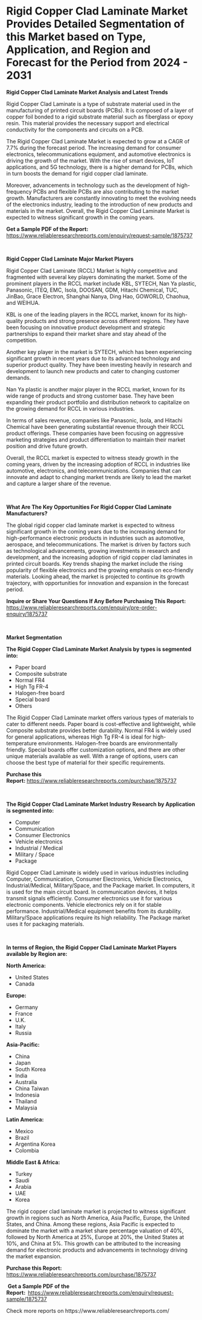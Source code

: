 <p><h1>Rigid Copper Clad Laminate Market Provides Detailed Segmentation of this Market based on Type, Application, and Region and Forecast for the Period from 2024 - 2031</h1></p><p><strong>Rigid Copper Clad Laminate Market Analysis and Latest Trends</strong></p>
<p><p>Rigid Copper Clad Laminate is a type of substrate material used in the manufacturing of printed circuit boards (PCBs). It is composed of a layer of copper foil bonded to a rigid substrate material such as fiberglass or epoxy resin. This material provides the necessary support and electrical conductivity for the components and circuits on a PCB.</p><p>The Rigid Copper Clad Laminate Market is expected to grow at a CAGR of 7.7% during the forecast period. The increasing demand for consumer electronics, telecommunications equipment, and automotive electronics is driving the growth of the market. With the rise of smart devices, IoT applications, and 5G technology, there is a higher demand for PCBs, which in turn boosts the demand for rigid copper clad laminate.</p><p>Moreover, advancements in technology such as the development of high-frequency PCBs and flexible PCBs are also contributing to the market growth. Manufacturers are constantly innovating to meet the evolving needs of the electronics industry, leading to the introduction of new products and materials in the market. Overall, the Rigid Copper Clad Laminate Market is expected to witness significant growth in the coming years.</p></p>
<p><strong>Get a Sample PDF of the Report:&nbsp;</strong> <a href="https://www.reliableresearchreports.com/enquiry/request-sample/1875737">https://www.reliableresearchreports.com/enquiry/request-sample/1875737</a></p>
<p>&nbsp;</p>
<p><strong>Rigid Copper Clad Laminate Major Market Players</strong></p>
<p><p>Rigid Copper Clad Laminate (RCCL) Market is highly competitive and fragmented with several key players dominating the market. Some of the prominent players in the RCCL market include KBL, SYTECH, Nan Ya plastic, Panasonic, ITEQ, EMC, Isola, DOOSAN, GDM, Hitachi Chemical, TUC, JinBao, Grace Electron, Shanghai Nanya, Ding Hao, GOWORLD, Chaohua, and WEIHUA.</p><p>KBL is one of the leading players in the RCCL market, known for its high-quality products and strong presence across different regions. They have been focusing on innovative product development and strategic partnerships to expand their market share and stay ahead of the competition.</p><p>Another key player in the market is SYTECH, which has been experiencing significant growth in recent years due to its advanced technology and superior product quality. They have been investing heavily in research and development to launch new products and cater to changing customer demands.</p><p>Nan Ya plastic is another major player in the RCCL market, known for its wide range of products and strong customer base. They have been expanding their product portfolio and distribution network to capitalize on the growing demand for RCCL in various industries.</p><p>In terms of sales revenue, companies like Panasonic, Isola, and Hitachi Chemical have been generating substantial revenue through their RCCL product offerings. These companies have been focusing on aggressive marketing strategies and product differentiation to maintain their market position and drive future growth.</p><p>Overall, the RCCL market is expected to witness steady growth in the coming years, driven by the increasing adoption of RCCL in industries like automotive, electronics, and telecommunications. Companies that can innovate and adapt to changing market trends are likely to lead the market and capture a larger share of the revenue.</p></p>
<p>&nbsp;</p>
<p><strong>What Are The Key Opportunities For Rigid Copper Clad Laminate Manufacturers?</strong></p>
<p><p>The global rigid copper clad laminate market is expected to witness significant growth in the coming years due to the increasing demand for high-performance electronic products in industries such as automotive, aerospace, and telecommunications. The market is driven by factors such as technological advancements, growing investments in research and development, and the increasing adoption of rigid copper clad laminates in printed circuit boards. Key trends shaping the market include the rising popularity of flexible electronics and the growing emphasis on eco-friendly materials. Looking ahead, the market is projected to continue its growth trajectory, with opportunities for innovation and expansion in the forecast period.</p></p>
<p><strong>Inquire or Share Your Questions If Any Before Purchasing This Report:</strong> <a href="https://www.reliableresearchreports.com/enquiry/pre-order-enquiry/1875737">https://www.reliableresearchreports.com/enquiry/pre-order-enquiry/1875737</a></p>
<p>&nbsp;</p>
<p><strong>Market Segmentation</strong></p>
<p><strong>The Rigid Copper Clad Laminate Market Analysis by types is segmented into:</strong></p>
<p><ul><li>Paper board</li><li>Composite substrate</li><li>Normal FR4</li><li>High Tg FR-4</li><li>Halogen-free board</li><li>Special board</li><li>Others</li></ul></p>
<p><p>The Rigid Copper Clad Laminate market offers various types of materials to cater to different needs. Paper board is cost-effective and lightweight, while Composite substrate provides better durability. Normal FR4 is widely used for general applications, whereas High Tg FR-4 is ideal for high-temperature environments. Halogen-free boards are environmentally friendly. Special boards offer customization options, and there are other unique materials available as well. With a range of options, users can choose the best type of material for their specific requirements.</p></p>
<p><strong>Purchase this Report:&nbsp;</strong><a href="https://www.reliableresearchreports.com/purchase/1875737">https://www.reliableresearchreports.com/purchase/1875737</a></p>
<p>&nbsp;</p>
<p><strong>The Rigid Copper Clad Laminate Market Industry Research by Application is segmented into:</strong></p>
<p><ul><li>Computer</li><li>Communication</li><li>Consumer Electronics</li><li>Vehicle electronics</li><li>Industrial / Medical</li><li>Military / Space</li><li>Package</li></ul></p>
<p><p>Rigid Copper Clad Laminate is widely used in various industries including Computer, Communication, Consumer Electronics, Vehicle Electronics, Industrial/Medical, Military/Space, and the Package market. In computers, it is used for the main circuit board. In communication devices, it helps transmit signals efficiently. Consumer electronics use it for various electronic components. Vehicle electronics rely on it for stable performance. Industrial/Medical equipment benefits from its durability. Military/Space applications require its high reliability. The Package market uses it for packaging materials.</p></p>
<p>&nbsp;</p>
<p><strong>In terms of Region, the Rigid Copper Clad Laminate Market Players available by Region are:</strong></p>
<p>
    <p> <strong> North America: </strong>
        <ul>
            <li>United States</li>
            <li>Canada</li>
        </ul>
        </p> 
    <p> <strong> Europe: </strong>
        <ul>
            <li>Germany</li>
            <li>France</li>
            <li>U.K.</li>
            <li>Italy</li>
            <li>Russia</li>
        </ul>
        </p> 
    <p> <strong> Asia-Pacific: </strong>
        <ul>
            <li>China</li>
            <li>Japan</li>
            <li>South Korea</li>
            <li>India</li>
            <li>Australia</li>
            <li>China Taiwan</li>
            <li>Indonesia</li>
            <li>Thailand</li>
            <li>Malaysia</li>
        </ul>
        </p> 
    <p> <strong> Latin America: </strong>
        <ul>
            <li>Mexico</li>
            <li>Brazil</li>
            <li>Argentina Korea</li>
            <li>Colombia</li>
        </ul>
        </p> 
    <p> <strong> Middle East & Africa: </strong>
        <ul>
            <li>Turkey</li>
            <li>Saudi</li>
            <li>Arabia</li>
            <li>UAE</li>
            <li>Korea</li>
        </ul>
    </p>
    </p>
<p><p>The rigid copper clad laminate market is projected to witness significant growth in regions such as North America, Asia Pacific, Europe, the United States, and China. Among these regions, Asia Pacific is expected to dominate the market with a market share percentage valuation of 40%, followed by North America at 25%, Europe at 20%, the United States at 10%, and China at 5%. This growth can be attributed to the increasing demand for electronic products and advancements in technology driving the market expansion.</p></p>
<p><strong>Purchase this Report: </strong><a href="https://www.reliableresearchreports.com/purchase/1875737">https://www.reliableresearchreports.com/purchase/1875737</a></p>
<p>&nbsp;<strong>Get a Sample PDF of the Report:&nbsp;&nbsp;</strong><a href="https://www.reliableresearchreports.com/enquiry/request-sample/1875737">https://www.reliableresearchreports.com/enquiry/request-sample/1875737</a></p>
<p><strong></strong></p>
<p>Check more reports on https://www.reliableresearchreports.com/</p>